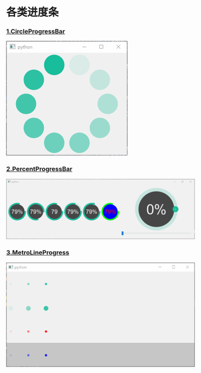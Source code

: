 # 各类进度条

### [1.CircleProgressBar](CircleProgressBar.py)

![CircleProgressBar](ScreenShot/1.gif)

### [2.PercentProgressBar](PercentProgressBar.py)

![PercentProgressBar](ScreenShot/2.gif)

### [3.MetroLineProgress](MetroLineProgress.py)

![MetroLineProgress](ScreenShot/3.gif)
